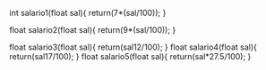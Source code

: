 int salario1(float sal){ return(7*(sal/100)); }

float salario2(float sal){ return(9*(sal/100)); }

float salario3(float sal){ return(sal12/100); } float salario4(float sal){ return(sal17/100); } float salario5(float sal){ return(sal*27.5/100); }